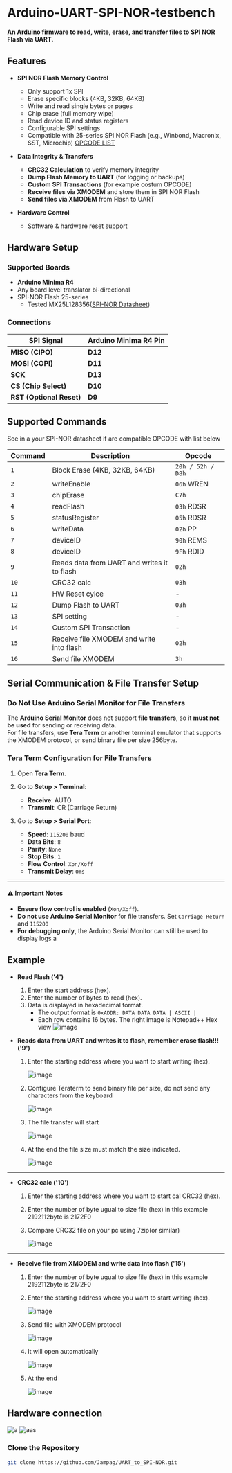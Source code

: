 # Arduino-UART-SPI-NOR-testbench
**An Arduino firmware to read, write, erase, and transfer files to SPI NOR Flash via UART.**

## Features
- **SPI NOR Flash Memory Control**  
  -  Only support 1x SPI
  -  Erase specific blocks (4KB, 32KB, 64KB)  
  -  Write and read single bytes or pages  
  -  Chip erase (full memory wipe)  
  -  Read device ID and status registers  
  -  Configurable SPI settings 
  -  Compatible with 25-series SPI NOR Flash (e.g., Winbond, Macronix, SST, Microchip)
    [OPCODE LIST](#supported-commands)

- **Data Integrity & Transfers**  
  -  **CRC32 Calculation** to verify memory integrity  
  -  **Dump Flash Memory to UART** (for logging or backups)  
  -  **Custom SPI Transactions** (for example costum OPCODE)  
  -  **Receive files via XMODEM** and store them in SPI NOR Flash  
  -  **Send files via XMODEM** from Flash to UART  

- **Hardware Control**  
  -  Software & hardware reset support  

##  Hardware Setup  
### Supported Boards  
- **Arduino Minima R4**  
- Any board level translator bi-directional
- SPI-NOR Flash 25-series
  - Tested MX25L128356([SPI-NOR Datasheet](MX25L128356.pdf))  

### **Connections**  
| **SPI Signal** | **Arduino Minima R4 Pin** |  
|--------------|--------------|  
| **MISO (CIPO)** | **D12** |  
| **MOSI (COPI)** | **D11** |  
| **SCK** | **D13** |  
| **CS (Chip Select)** | **D10** |  
| **RST (Optional Reset)** | **D9** |  

## Supported Commands  
See in a your SPI-NOR datasheet  if are compatible OPCODE with list below

| **Command** | **Description** | **Opcode** |  
|------------|---------------|----------|  
| `1` | Block Erase (4KB, 32KB, 64KB) | `20h / 52h / D8h` | 
| `2` | writeEnable | `06h` WREN |
| `3` | chipErase | `C7h` |
| `4` | readFlash | `03h` RDSR| 
| `5` | statusRegister | `05h` RDSR |
| `6` | writeData | `02h` PP |
| `7` | deviceID  | `90h` REMS |
| `8` | deviceID  | `9Fh` RDID |
| `9` | Reads data from UART and writes it to flash | `02h` |
| `10` | CRC32 calc | `03h` |
| `11` | HW Reset cylce | - | 
| `12` | Dump Flash to UART | `03h` |
| `13` | SPI setting | - |
| `14` | Custom SPI Transaction | - |
| `15` | Receive file XMODEM and write into flash | `02h` |
| `16` | Send file XMODEM | `3h` |

## Serial Communication & File Transfer Setup

###  Do Not Use Arduino Serial Monitor for File Transfers  
The **Arduino Serial Monitor** does not support **file transfers**, so it **must not be used** for sending or receiving data.  
For file transfers, use **Tera Term** or another terminal emulator that supports the XMODEM protocol, or send  binary file
per size 256byte.

### **Tera Term Configuration for File Transfers**
1. Open **Tera Term**.
2. Go to **Setup > Terminal**:
   - **Receive**: AUTO  
   - **Transmit**: CR (Carriage Return)  

3. Go to **Setup > Serial Port**:
   - **Speed**: `115200` baud  
   - **Data Bits**: `8`  
   - **Parity**: `None`  
   - **Stop Bits**: `1`  
   - **Flow Control**: `Xon/Xoff`  
   - **Transmit Delay**: `0ms`

---

#### ⚠️ **Important Notes**
- **Ensure flow control is enabled** (`Xon/Xoff`).
- **Do not use Arduino Serial Monitor** for file transfers. Set `Carriage Return` and `115200`
- **For debugging only**, the Arduino Serial Monitor can still be used to display logs a


## Example
- **Read Flash ('4')**  
    1. Enter the start address (hex).  
    2. Enter the number of bytes to read (hex).  
    3. Data is displayed in hexadecimal format.  
        - The output format is `0xADDR: DATA DATA DATA | ASCII |`  
        - Each row contains 16 bytes. The right image is Notepad++ Hex view 
   ![image](https://github.com/user-attachments/assets/88f47708-c48a-4194-8c03-36aa8c0f4a23)

- **Reads data from UART and writes it to flash, remember erase flash!!! ('9')**
    1. Enter the starting address where you want to start writing (hex).

       ![image](https://github.com/user-attachments/assets/ba5357ce-ad12-4857-adec-9d6e20333ed9)

    
    2. Configure Teraterm to send binary file per size, do not send any characters from the keyboard

       ![image](https://github.com/user-attachments/assets/072262a1-724d-4cf9-a430-9df3006b676c)

    3. The file transfer will start
 
       ![image](https://github.com/user-attachments/assets/06130826-bd19-4df3-8ba9-95b17a83e5de)

    4. At the end the file size must match the size indicated.

       ![image](https://github.com/user-attachments/assets/b1403d5c-4ac2-4982-b977-288c62c75188)

---
- **CRC32 calc ('10')**
  1. Enter the starting address where you want to start cal CRC32 (hex).
  2. Enter the number of byte ugual to size file (hex) in this example 2192112byte is 2172F0
  3. Compare CRC32 file on your pc using 7zip(or similar)

     ![image](https://github.com/user-attachments/assets/fdadc027-9cb6-436b-af5f-c32d21d3328f)

---
- **Receive file from XMODEM and write data into flash ('15')**
  1. Enter the number of byte ugual to size file (hex) in this example 2192112byte is 2172F0
  2. Enter the starting address where you want to start writing (hex).

     ![image](https://github.com/user-attachments/assets/3b6a3bd6-476f-41f9-970d-d9922064dae9)
  3. Send file with XMODEM protocol

     ![image](https://github.com/user-attachments/assets/87013335-b89d-4224-9dd8-417c81944d8a)

  4. It will open automatically

     ![image](https://github.com/user-attachments/assets/e8da633f-0eca-4dbd-a442-3e9544c8d25f)

  6. At the end

     ![image](https://github.com/user-attachments/assets/a40b95a4-2c23-4bc9-98b6-76bbf3eb4e6a)




## Hardware connection 
![a](https://github.com/user-attachments/assets/4a8a9036-b9ae-4f12-9ee3-b4c323d49c8b)
![aas](https://github.com/user-attachments/assets/5d469e7a-bb47-4316-a73b-4eeb28fa0461)



### **Clone the Repository**  
```sh
git clone https://github.com/Jampag/UART_to_SPI-NOR.git
